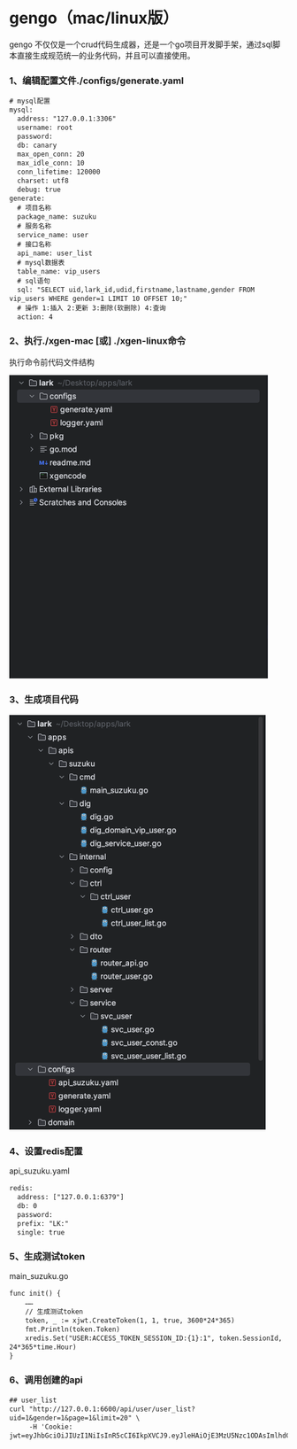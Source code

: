 # gengo（mac/linux版）
gengo 不仅仅是一个crud代码生成器，还是一个go项目开发脚手架，通过sql脚本直接生成规范统一的业务代码，并且可以直接使用。

### 1、编辑配置文件./configs/generate.yaml
```
# mysql配置
mysql:
  address: "127.0.0.1:3306"
  username: root
  password:
  db: canary
  max_open_conn: 20
  max_idle_conn: 10
  conn_lifetime: 120000
  charset: utf8
  debug: true
generate:
  # 项目名称
  package_name: suzuku
  # 服务名称
  service_name: user
  # 接口名称
  api_name: user_list
  # mysql数据表
  table_name: vip_users
  # sql语句
  sql: "SELECT uid,lark_id,udid,firstname,lastname,gender FROM vip_users WHERE gender=1 LIMIT 10 OFFSET 10;"
  # 操作 1:插入 2:更新 3:删除(软删除) 4:查询
  action: 4
```

### 2、执行./xgen-mac [或] ./xgen-linux命令
执行命令前代码文件结构

![Snip20240105_3.png](lark%2Fassets%2Fimages%2FSnip20240105_3.png)

### 3、生成项目代码

![Snip20240105_4.png](lark%2Fassets%2Fimages%2FSnip20240105_4.png)

### 4、设置redis配置
api_suzuku.yaml
```
redis:
  address: ["127.0.0.1:6379"]
  db: 0
  password:
  prefix: "LK:"
  single: true
```

### 5、生成测试token
main_suzuku.go
```
func init() {
	……
	// 生成测试token
	token, _ := xjwt.CreateToken(1, 1, true, 3600*24*365)
	fmt.Println(token.Token)
	xredis.Set("USER:ACCESS_TOKEN_SESSION_ID:{1}:1", token.SessionId, 24*365*time.Hour)
}

```

### 6、调用创建的api
```
## user_list
curl "http://127.0.0.1:6600/api/user/user_list?uid=1&gender=1&page=1&limit=20" \
     -H 'Cookie: jwt=eyJhbGciOiJIUzI1NiIsInR5cCI6IkpXVCJ9.eyJleHAiOjE3MzU5Nzc1ODAsImlhdCI6MTcwNDQ0MTU4MCwiaXNzIjoibGFyay5jb20iLCJwbGF0Zm9ybSI6MSwic2Vzc2lvbl9pZCI6IjQ1Nzg2MGQ5MjljNjg5MzdmYjJmNWVmYjA5ZWIyNjAwIiwidWlkIjoiMSJ9.RExxbaus2wJF_mdYCBUbbrCSeNUH4VopsoTNB4ATXFw'
```
